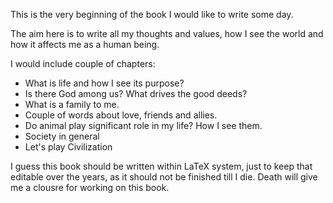 This is the very beginning of the book I would like to write some day.

The aim here is to write all my thoughts and values, how I see the world and how it affects me as a human being.

I would include couple of chapters:
- What is life and how I see its purpose?
- Is there God among us? What drives the good deeds?
- What is a family to me.
- Couple of words about love, friends and allies.
- Do animal play significant role in my life? How I see them.
- Society in general
- Let's play Civilization

I guess this book should be written within LaTeX system, just to keep that editable over the years, as it should not be finished till I die. Death will give me a clousre for working on this book.
